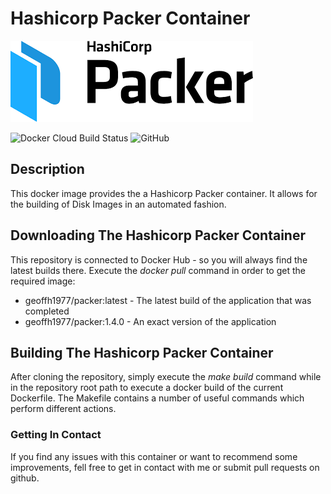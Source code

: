 # Hashicorp Packer Container #

![Consul Logo](https://raw.githubusercontent.com/geoffh1977/docker-packer/master/images/logo.png)

![Docker Cloud Build Status](https://img.shields.io/docker/cloud/build/geoffh1977/packer.svg?style=plastic)
![GitHub](https://img.shields.io/github/license/geoffh1977/docker-packer.svg?style=plastic)

## Description ##
This docker image provides the a Hashicorp Packer container. It allows for the building of Disk Images in an automated fashion.

## Downloading The Hashicorp Packer Container ##
This repository is connected to Docker Hub - so you will always find the latest builds there. Execute the _docker pull_ command in order to get the required image:

* geoffh1977/packer:latest - The latest build of the application that was completed
* geoffh1977/packer:1.4.0 - An exact version of the application

## Building The Hashicorp Packer Container ##
After cloning the repository, simply execute the _make build_ command while in the repository root path to execute a docker build of the current Dockerfile. The Makefile contains a number of useful commands which perform different actions.

### Getting In Contact ###
If you find any issues with this container or want to recommend some improvements, fell free to get in contact with me or submit pull requests on github.
